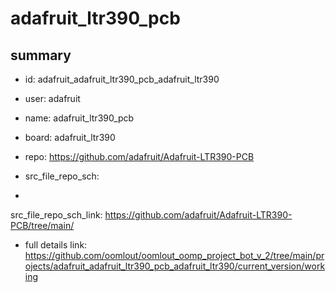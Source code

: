 # adafruit_ltr390_pcb
 
## summary 
* id: adafruit_adafruit_ltr390_pcb_adafruit_ltr390
* user: adafruit
* name: adafruit_ltr390_pcb
* board: adafruit_ltr390
* repo: https://github.com/adafruit/Adafruit-LTR390-PCB



* src_file_repo_sch: 
*
 src_file_repo_sch_link: https://github.com/adafruit/Adafruit-LTR390-PCB/tree/main/
* full details link: https://github.com/oomlout/oomlout_oomp_project_bot_v_2/tree/main/projects/adafruit_adafruit_ltr390_pcb_adafruit_ltr390/current_version/working  






